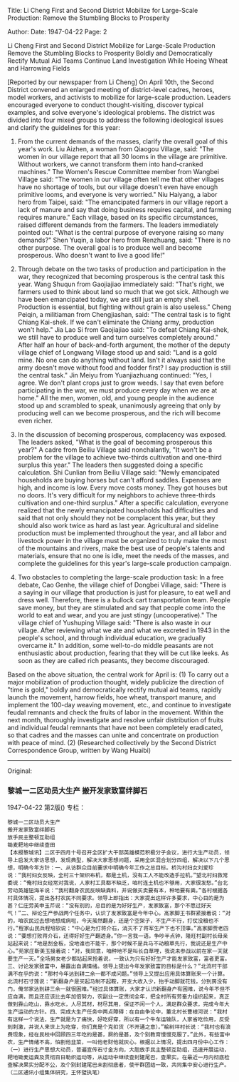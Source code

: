 Title: Li Cheng First and Second District Mobilize for Large-Scale Production: Remove the Stumbling Blocks to Prosperity

Author: 
Date: 1947-04-22
Page: 2

Li Cheng First and Second District Mobilize for Large-Scale Production
	Remove the Stumbling Blocks to Prosperity
	Boldly and Democratically Rectify Mutual Aid Teams
	Continue Land Investigation While Hoeing Wheat and Harrowing Fields

[Reported by our newspaper from Li Cheng] On April 10th, the Second District convened an enlarged meeting of district-level cadres, heroes, model workers, and activists to mobilize for large-scale production. Leaders encouraged everyone to conduct thought-visiting, discover typical examples, and solve everyone's ideological problems. The district was divided into four mixed groups to address the following ideological issues and clarify the guidelines for this year:

1.  From the current demands of the masses, clarify the overall goal of this year's work. Liu Aizhen, a woman from Qiaogou Village, said: "The women in our village report that all 30 looms in the village are primitive. Without workers, we cannot transform them into hand-cranked machines." The Women's Rescue Committee member from Wangbei Village said: "The women in our village often tell me that other villages have no shortage of tools, but our village doesn't even have enough primitive looms, and everyone is very worried." Niu Haiyang, a labor hero from Taipei, said: "The emancipated farmers in our village report a lack of manure and say that doing business requires capital, and farming requires manure." Each village, based on its specific circumstances, raised different demands from the farmers. The leaders immediately pointed out: "What is the central purpose of everyone raising so many demands?" Shen Yuqin, a labor hero from Renzhuang, said: "There is no other purpose. The overall goal is to produce well and become prosperous. Who doesn't want to live a good life!"

2.  Through debate on the two tasks of production and participation in the war, they recognized that becoming prosperous is the central task this year. Wang Shuqun from Gaojiajiao immediately said: "That's right, we farmers used to think about land so much that we got sick. Although we have been emancipated today, we are still just an empty shell. Production is essential, but fighting without grain is also useless." Cheng Peiqin, a militiaman from Chengjiashan, said: "The central task is to fight Chiang Kai-shek. If we can't eliminate the Chiang army, production won't help." Jia Lao Si from Gaojiajiao said: "To defeat Chiang Kai-shek, we still have to produce well and turn ourselves completely around." After half an hour of back-and-forth argument, the mother of the deputy village chief of Longwang Village stood up and said: "Land is a gold mine. No one can do anything without land. Isn't it always said that the army doesn't move without food and fodder first? I say production is still the central task." Jin Meiyu from Yuanjiazhuang continued: "Yes, I agree. We don't plant crops just to grow weeds. I say that even before participating in the war, we must produce every day when we are at home." All the men, women, old, and young people in the audience stood up and scrambled to speak, unanimously agreeing that only by producing well can we become prosperous, and the rich will become even richer.

3.  In the discussion of becoming prosperous, complacency was exposed. The leaders asked, "What is the goal of becoming prosperous this year?" A cadre from Beiliu Village said nonchalantly, "It won't be a problem for the village to achieve two-thirds cultivation and one-third surplus this year." The leaders then suggested doing a specific calculation. Shi Cunlian from Beiliu Village said: "Newly emancipated households are buying horses but can't afford saddles. Expenses are high, and income is low. Every move costs money. They got houses but no doors. It's very difficult for my neighbors to achieve three-thirds cultivation and one-third surplus." After a specific calculation, everyone realized that the newly emancipated households had difficulties and said that not only should they not be complacent this year, but they should also work twice as hard as last year. Agricultural and sideline production must be implemented throughout the year, and all labor and livestock power in the village must be organized to truly make the most of the mountains and rivers, make the best use of people's talents and materials, ensure that no one is idle, meet the needs of the masses, and complete the guidelines for this year's large-scale production campaign.

4.  Two obstacles to completing the large-scale production task: In a free debate, Cao Genhe, the village chief of Dongbei Village, said: "There is a saying in our village that production is just for pleasure, to eat well and dress well. Therefore, there is a bullock cart transportation team. People save money, but they are stimulated and say that people come into the world to eat and wear, and you are just stingy (uncooperative)." The village chief of Yushuping Village said: "There is also waste in our village. After reviewing what we ate and what we excreted in 1943 in the people's school, and through individual education, we gradually overcame it." In addition, some well-to-do middle peasants are not enthusiastic about production, fearing that they will be cut like leeks. As soon as they are called rich peasants, they become discouraged.

Based on the above situation, the central work for April is: (1) To carry out a major mobilization of production thought, widely publicize the direction of "time is gold," boldly and democratically rectify mutual aid teams, rapidly launch the movement, harrow fields, hoe wheat, transport manure, and implement the 100-day weaving movement, etc., and continue to investigate feudal remnants and check the fruits of labor in the movement. Within the next month, thoroughly investigate and resolve unfair distribution of fruits and individual feudal remnants that have not been completely eradicated, so that cadres and the masses can unite and concentrate on production with peace of mind. (2) (Researched collectively by the Second District Correspondence Group, written by Wang Huaibi)



<hr /> 

Original: 


### 黎城一二区动员大生产  搬开发家致富绊脚石

1947-04-22
第2版()
专栏：

    黎城一二区动员大生产
    搬开发家致富绊脚石
    放手民主整顿互助组
    锄麦耙地中继续查田
    【本报黎城讯】二区于四月十号召开全区扩大干部英雄模范积极分子会议，进行大生产动员，领导上启发大家访思想，发现典型，解决大家思想问题，采用全区混合划分四组，解决以下几个思想，明确今年方针：一、从访群众目前要求中明确今年工作之总目标。桥沟村妇女刘爱珍说：“我村妇女反映，全村三十架织布机，都是土机，没有工人不能改造手拉机。”望北村妇救常委说：“俺村妇女经常对我说，人家村工具都不缺乏，咱村连土机也不够用，大家很发愁。”台北劳动英雄钮海羊说：“我村翻身农民反映缺粪料，并说做买卖要有本，种地要有粪。”各村根据各村具体情况，提出各村农民不同要求。领导上即指出：大家提出这样许多要求，中心目的是为甚？仁庄劳英申玉芹说：“没有别的，总目的是为好好生产，发家致富，那个不愿过好天气！”二、辩论生产参战两个任务中，认识了发家致富是今年中心。高家脚王书群紧接着说：“对的，咱农民过去想地想成病啦，今天虽然翻身，还是个空架子，不生产不行，打仗没粮也不行。”程家山民兵程培钦说：“中心是为打蒋介石，消灭不了蒋军生产下也不顶事。”高家脚贾老四说：“要想打败蒋介石，还得好好生产翻透身。”你一言我一语，争吵半点钟，隆旺村副村长母亲站起来说：“地是刮金板，没地谁也不能干，那个时候不是兵马不动粮草先行，我说还是生产中心。”苑家庄靳美玉接着说：“对，我同意，咱种地不是叫长白草哩，我说未参战以前在家一天就要生产一天。”全场男女老少都站起来抢着说，一致认为只有好好生产才能发家致富，富者更富。三、讨论发家致富中，暴露出自满情绪。领导上提出今年发家致富的目标是什么？”北流村干部满不在乎的说：“那村今年达到耕二余一都不成问题。”领导上又提出应用具体算账来一个计算。北流村石寸莲说：“新翻身户是买起马制不起鞍，开支大收入少，抬手动脚就花钱，分到房没有门，俺邻家达到耕三余一就很困难。”经过具体算账，大家才认识新翻身户有困难，说今年不但不应自满，而且还应该比去年加倍努力，农副业一定贯彻全年，把全村所有劳畜力组织起来，真正做到靠山吃山，靠水吃水，人尽其材，材尽其用，保证不闲一个人，满足群众要求，完成今年大生产运动的方针。四、完成大生产任务中两点障碍：在自由争论中，董北村长曹根河说：“我村有这样一个说法，生产就是为了痛快，好吃好穿，所以有一个牛车运输队，人家省吃俭用，反受到刺激，并说人来世上为吃穿，你们真是个克扣货（不开通之意）。”榆树坪村长说：“我村也有浪费现象，经在民校中回顾四三年吃的是甚，屙的是甚，及个别教育慢慢克服了。”此外，有些富中农，生产情绪不高，怕割他韭菜，一叫他老财他就灰心。根据以上情况，提出四月份中心工作：（一）进行生产思想大动员，普遍宣传石寸金方向，大胆放手民主整顿互助组，迅速开展运动，耙地锄麦运粪及贯彻百日勒织运动等，从运动中继续查封建尾巴，查果实。在最近一月内彻底检查解决果实分配不公，及个别封建尾巴未割彻底者，使干群团结一致，共同集中安心进行生产。（二区通讯小组集体研究，王怀璧执笔）
